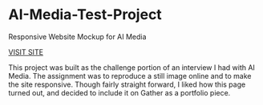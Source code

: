 # AI-Media-Test-Project
Responsive Website Mockup for AI Media

<a href="https://zacharydinerstein.github.io/AI-Media-Test-Project/" target="_blank" >VISIT SITE</a>

This project was built as the challenge portion of an interview I had with AI Media. The assignment was to reproduce a still image online and to make the site responsive. Though fairly straight forward, I liked how this page turned out, and decided to include it on Gather as a portfolio piece. 

